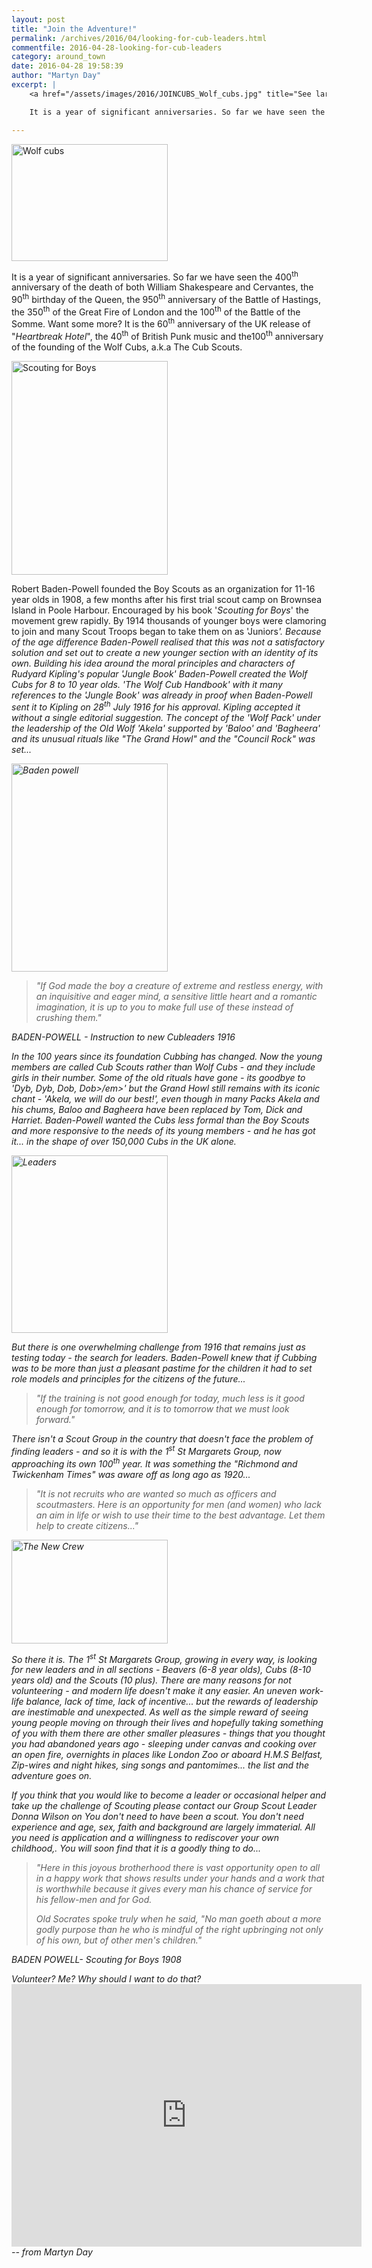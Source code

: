 ```yaml
---
layout: post
title: "Join the Adventure!"
permalink: /archives/2016/04/looking-for-cub-leaders.html
commentfile: 2016-04-28-looking-for-cub-leaders
category: around_town
date: 2016-04-28 19:58:39
author: "Martyn Day"
excerpt: |
    <a href="/assets/images/2016/JOINCUBS_Wolf_cubs.jpg" title="See larger version of - Wolf cubs"><img src="/assets/images/2016/JOINCUBS_Wolf_cubs_thumb.jpg" width="150" height="112" alt="Wolf cubs" class="photo right" /></a>

    It is a year of significant anniversaries. So far we have seen the 400<sup>th</sup> anniversary of the death of both William Shakespeare and Cervantes, the 90<sup>th</sup> birthday of the Queen, the 950<sup>th</sup> anniversary of the Battle of Hastings, the 350<sup>th</sup> of the Great Fire of London and the 100<sup>th</sup> of the Battle of the Somme. Want some more? It is the 60<sup>th</sup> anniversary of the UK release of "<em>Heartbreak Hotel</em>", the 40<sup>th</sup> of British Punk music and the100<sup>th</sup> anniversary of the founding of the Wolf Cubs, a.k.a The Cub Scouts.

---
```


<a href="/assets/images/2016/JOINCUBS_Wolf_cubs.jpg" title="See larger version of - Wolf cubs"><img src="/assets/images/2016/JOINCUBS_Wolf_cubs_thumb.jpg" width="250" height="187" alt="Wolf cubs" class="photo right" /></a>

It is a year of significant anniversaries. So far we have seen the 400<sup>th</sup> anniversary of the death of both William Shakespeare and Cervantes, the 90<sup>th</sup> birthday of the Queen, the 950<sup>th</sup> anniversary of the Battle of Hastings, the 350<sup>th</sup> of the Great Fire of London and the 100<sup>th</sup> of the Battle of the Somme. Want some more? It is the 60<sup>th</sup> anniversary of the UK release of "<em>Heartbreak Hotel</em>", the 40<sup>th</sup> of British Punk music and the100<sup>th</sup> anniversary of the founding of the Wolf Cubs, a.k.a The Cub Scouts.

<a href="/assets/images/2016/JOINCUBS_Scouting_for_Boys.JPG" title="See larger version of - Scouting for Boys"><img src="/assets/images/2016/JOINCUBS_Scouting_for_Boys_thumb.JPG" width="250" height="342" alt="Scouting for Boys" class="photo right" /></a>

Robert Baden-Powell founded the Boy Scouts as an organization for 11-16 year olds in 1908, a few months after his first trial scout camp on Brownsea Island in Poole Harbour. Encouraged by his book '<em>Scouting for Boys</em>' the movement grew rapidly. By 1914 thousands of younger boys were clamoring to join and many Scout Troops began to take them on as '</em>Juniors<em>'. Because of the age difference Baden-Powell realised that this was not a satisfactory solution and set out to create a new younger section with an identity of its own. Building his idea around the moral principles and characters of Rudyard Kipling's popular <em>'Jungle Book'</em> Baden-Powell created the Wolf Cubs for 8 to 10 year olds. '<em>The Wolf Cub Handbook</em>' with it many references to the '<em>Jungle Book</em>' was already in proof when Baden-Powell sent it to Kipling on 28<sup>th</sup> July 1916 for his approval. Kipling accepted it without a single editorial suggestion. The concept of the '<em>Wolf Pack</em>' under the leadership of the Old Wolf '<em>Akela</em>' supported by '<em>Baloo</em>' and '<em>Bagheera</em>' and its unusual rituals like "<em>The Grand Howl</em>" and the "<em>Council Rock</em>" was set...

<a href="/assets/images/2016/JOINCUBS_Baden-powell.jpg" title="See larger version of - Baden powell"><img src="/assets/images/2016/JOINCUBS_Baden-powell_thumb.jpg" width="250" height="333" alt="Baden powell" class="photo right" /></a>

> "If God made the boy a creature of extreme and restless energy, with an inquisitive and eager mind, a sensitive little heart and a romantic imagination, it is up to you to make full use of these instead of crushing them."

<cite>BADEN-POWELL - Instruction to new Cubleaders 1916</cite>

In the 100 years since its foundation Cubbing has changed. Now the young members are called Cub Scouts rather than Wolf Cubs - and they include girls in their number. Some of the old rituals have gone - its goodbye to '<em>Dyb, Dyb, Dob, Dob&gt;/em&gt;' but the Grand Howl still remains with its iconic chant - '<em>Akela, we will do our best!</em>', even though in many Packs Akela and his chums, Baloo and Bagheera have been replaced by Tom, Dick and Harriet. Baden-Powell wanted the Cubs less formal than the Boy Scouts and more responsive to the needs of its young members - and he has got it... in the shape of over 150,000 Cubs in the UK alone.

<a href="/assets/images/2016/JOINCUBS_Leaders.JPG" title="See larger version of - Leaders"><img src="/assets/images/2016/JOINCUBS_Leaders_thumb.JPG" width="250" height="284" alt="Leaders" class="photo right" /></a>

But there is one overwhelming challenge from 1916 that remains just as testing today - the search for leaders. Baden-Powell knew that if Cubbing was to be more than just a pleasant pastime for the children it had to set role models and principles for the citizens of the future...

> "If the training is not good enough for today, much less is it good enough for tomorrow, and it is to tomorrow that we must look forward."

There isn't a Scout Group in the country that doesn't face the problem of finding leaders - and so it is with the 1<sup>st</sup> St Margarets Group, now approaching its own 100<sup>th</sup> year. It was something the "<em>Richmond and Twickenham Times</em>" was aware off as long ago as 1920...

> "It is not recruits who are wanted so much as officers and scoutmasters. Here is an opportunity for men (and women) who lack an aim in life or wish to use their time to the best advantage. Let them help to create citizens..."

<a href="/assets/images/2016/JOINCUBS_The_New_Crew.JPG" title="See larger version of - The New Crew"><img src="/assets/images/2016/JOINCUBS_The_New_Crew_thumb.JPG" width="250" height="166" alt="The New Crew" class="photo right" /></a>

So there it is. The 1<sup>st</sup> St Margarets Group, growing in every way, is looking for new leaders and in all sections - Beavers (6-8 year olds), Cubs (8-10 years old) and the Scouts (10 plus). There are many reasons for not volunteering - and modern life doesn't make it any easier. An uneven work-life balance, lack of time, lack of incentive... but the rewards of leadership are inestimable and unexpected. As well as the simple reward of seeing young people moving on through their lives and hopefully taking something of you with them there are other smaller pleasures - things that you thought you had abandoned years ago - sleeping under canvas and cooking over an open fire, overnights in places like London Zoo or aboard H.M.S Belfast, Zip-wires and night hikes, sing songs and pantomimes... the list and the adventure goes on.

<div markdown="1" class="letter">
If you think that you would like to become a leader or occasional helper and take up the challenge of Scouting please contact our Group Scout Leader Donna Wilson on <GSL@istmar.org> You don't need to have been a scout. You don't need experience and age, sex, faith and background are largely immaterial. All you need is application and a willingness to rediscover your own childhood,. You will soon find that it is a goodly thing to do...

> "Here in this joyous brotherhood there is vast opportunity open to all in a happy work that shows results under your hands and a work that is worthwhile because it gives every man his chance of service for his fellow-men and for God.
> 
>  Old Socrates spoke truly when he said, "No man goeth about a more godly purpose than he who is mindful of the right upbringing not only of his own, but of other men'</em>s children."
> 
 <cite>BADEN POWELL- Scouting for Boys 1908</cite>

</div>
<div markdown="1" class="box <em>
"&gt;

#### Volunteer? Me? Why should I want to do that?

<iframe width="560" height="420" src="https://www.youtube-nocookie.com/embed/UlHEC_pFws4?rel=0" frameborder="0" allowfullscreen>
</iframe>
</div>
<cite>-- from Martyn Day</cite>
